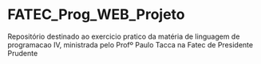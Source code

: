 # FATEC_Prog_WEB_Projeto
Repositório destinado ao exercicio pratico da matéria de linguagem de programacao IV, ministrada pelo Profº Paulo Tacca na Fatec de Presidente Prudente
